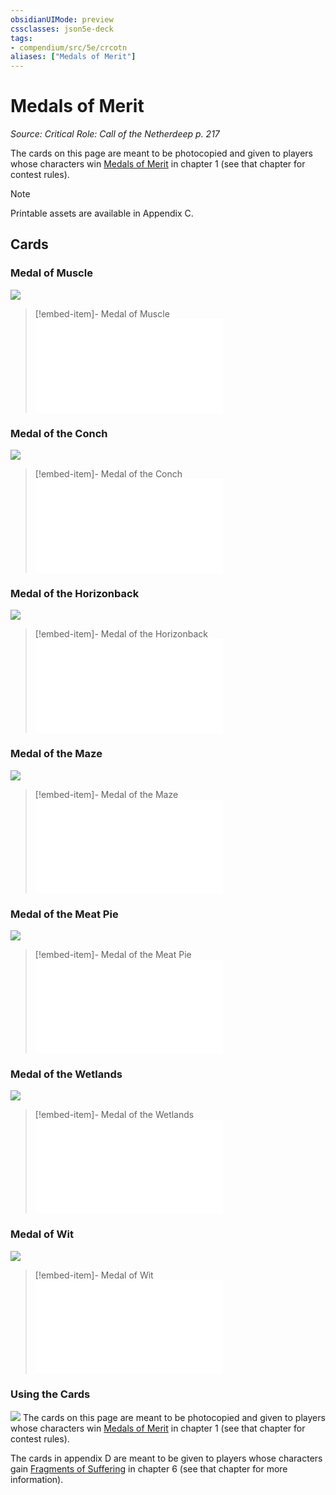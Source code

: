 ```yaml
---
obsidianUIMode: preview
cssclasses: json5e-deck
tags:
- compendium/src/5e/crcotn
aliases: ["Medals of Merit"]
---
```

# Medals of Merit
*Source: Critical Role: Call of the Netherdeep p. 217*  

The cards on this page are meant to be photocopied and given to players whose characters win [Medals of Merit](2-Mechanics/CLI/decks/medals-of-merit-crcotn.md) in chapter 1 (see that chapter for contest rules).

> [!note]
> Printable assets are available in Appendix C.

## Cards

### Medal of Muscle
![](https://raw.githubusercontent.com/5etools-mirror-3/5etools-img/main/decks/CRCotN/Medals%20of%20Merit/Medal%20of%20Muscle.webp#card)
> [!embed-item]- Medal of Muscle
> ![Medal of Muscle](2-Mechanics/CLI/items/medal-of-muscle-crcotn.md)

### Medal of the Conch
![](https://raw.githubusercontent.com/5etools-mirror-3/5etools-img/main/decks/CRCotN/Medals%20of%20Merit/Medal%20of%20the%20Conch.webp#card)
> [!embed-item]- Medal of the Conch
> ![Medal of the Conch](2-Mechanics/CLI/items/medal-of-the-conch-crcotn.md)

### Medal of the Horizonback
![](https://raw.githubusercontent.com/5etools-mirror-3/5etools-img/main/decks/CRCotN/Medals%20of%20Merit/Medal%20of%20the%20Horizonback.webp#card)
> [!embed-item]- Medal of the Horizonback
> ![Medal of the Horizonback](2-Mechanics/CLI/items/medal-of-the-horizonback-crcotn.md)

### Medal of the Maze
![](https://raw.githubusercontent.com/5etools-mirror-3/5etools-img/main/decks/CRCotN/Medals%20of%20Merit/Medal%20of%20the%20Maze.webp#card)
> [!embed-item]- Medal of the Maze
> ![Medal of the Maze](2-Mechanics/CLI/items/medal-of-the-maze-crcotn.md)

### Medal of the Meat Pie
![](https://raw.githubusercontent.com/5etools-mirror-3/5etools-img/main/decks/CRCotN/Medals%20of%20Merit/Medal%20of%20the%20Meat%20Pie.webp#card)
> [!embed-item]- Medal of the Meat Pie
> ![Medal of the Meat Pie](2-Mechanics/CLI/items/medal-of-the-meat-pie-crcotn.md)

### Medal of the Wetlands
![](https://raw.githubusercontent.com/5etools-mirror-3/5etools-img/main/decks/CRCotN/Medals%20of%20Merit/Medal%20of%20the%20Wetlands.webp#card)
> [!embed-item]- Medal of the Wetlands
> ![Medal of the Wetlands](2-Mechanics/CLI/items/medal-of-the-wetlands-crcotn.md)

### Medal of Wit
![](https://raw.githubusercontent.com/5etools-mirror-3/5etools-img/main/decks/CRCotN/Medals%20of%20Merit/Medal%20of%20Wit.webp#card)
> [!embed-item]- Medal of Wit
> ![Medal of Wit](2-Mechanics/CLI/items/medal-of-wit-crcotn.md)

### Using the Cards
![](https://raw.githubusercontent.com/5etools-mirror-3/5etools-img/main/decks/CRCotN/Medals%20of%20Merit/Using%20the%20Cards.webp#card)
The cards on this page are meant to be photocopied and given to players whose characters win [Medals of Merit](2-Mechanics/CLI/decks/medals-of-merit-crcotn.md) in chapter 1 (see that chapter for contest rules).

The cards in appendix D are meant to be given to players whose characters gain [Fragments of Suffering](2-Mechanics/CLI/decks/fragments-of-suffering-crcotn.md) in chapter 6 (see that chapter for more information).